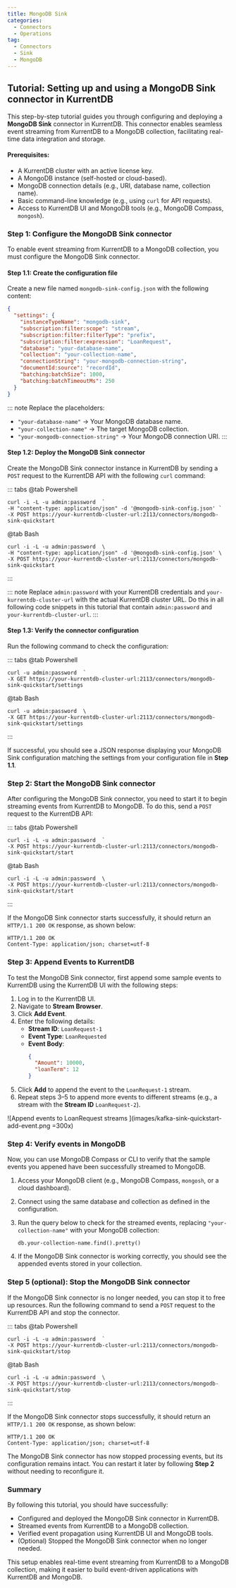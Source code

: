 ```yaml
---
title: MongoDB Sink
categories:
  - Connectors
  - Operations
tag:
  - Connectors
  - Sink
  - MongoDB
---
```


## Tutorial: Setting up and using a MongoDB Sink connector in KurrentDB

This step-by-step tutorial guides you through configuring and deploying a **MongoDB Sink** connector in KurrentDB. This connector enables seamless event streaming from KurrentDB to a MongoDB collection, facilitating real-time data integration and storage.

#### Prerequisites:

* A KurrentDB cluster with an active license key.  
* A MongoDB instance (self-hosted or cloud-based).  
* MongoDB connection details (e.g., URI, database name, collection name).  
* Basic command-line knowledge (e.g., using `curl` for API requests).  
* Access to KurrentDB UI and MongoDB tools (e.g., MongoDB Compass, `mongosh`).


### Step 1: Configure the MongoDB Sink connector

To enable event streaming from KurrentDB to a MongoDB collection, you must configure the MongoDB Sink connector.

#### Step 1.1: Create the configuration file

Create a new file named `mongodb-sink-config.json` with the following content:

```json
{
  "settings": {
    "instanceTypeName": "mongodb-sink",
    "subscription:filter:scope": "stream",
    "subscription:filter:filterType": "prefix",
    "subscription:filter:expression": "LoanRequest",
    "database": "your-database-name",
    "collection": "your-collection-name",
    "connectionString": "your-mongodb-connection-string",
    "documentId:source": "recordId",
    "batching:batchSize": 1000,
    "batching:batchTimeoutMs": 250
  }
}
```

::: note
Replace the placeholders:

* `"your-database-name"` → Your MongoDB database name.  
* `"your-collection-name"` → The target MongoDB collection.  
* `"your-mongodb-connection-string"` → Your MongoDB connection URI.
:::

#### Step 1.2: Deploy the MongoDB Sink connector

Create the MongoDB Sink connector instance in KurrentDB by sending a `POST` request to the KurrentDB API with the following `curl` command:

::: tabs
@tab Powershell
```powershell:no-line-numbers
curl -i -L -u admin:password  `
-H "content-type: application/json" -d '@mongodb-sink-config.json' `
-X POST https://your-kurrentdb-cluster-url:2113/connectors/mongodb-sink-quickstart  
```
@tab Bash
```bash:no-line-numbers
curl -i -L -u admin:password  \ 
-H "content-type: application/json" -d '@mongodb-sink-config.json' \
-X POST https://your-kurrentdb-cluster-url:2113/connectors/mongodb-sink-quickstart  
```
:::

::: note
Replace `admin:password` with your KurrentDB credentials and `your-kurrentdb-cluster-url` with the actual KurrentDB cluster URL. Do this in all following code snippets in this tutorial that contain `admin:password` and `your-kurrentdb-cluster-url`.
:::

#### Step 1.3: Verify the connector configuration

Run the following command to check the configuration:

::: tabs
@tab Powershell
```powershell:no-line-numbers
curl -u admin:password  `
-X GET https://your-kurrentdb-cluster-url:2113/connectors/mongodb-sink-quickstart/settings  
```
@tab Bash
```bash:no-line-numbers
curl -u admin:password  \ 
-X GET https://your-kurrentdb-cluster-url:2113/connectors/mongodb-sink-quickstart/settings  
```
:::


If successful, you should see a JSON response displaying your MongoDB Sink configuration matching the settings from your configuration file in **Step 1.1**.

### Step 2: Start the MongoDB Sink connector

After configuring the MongoDB Sink connector, you need to start it to begin streaming events from KurrentDB to MongoDB. To do this, send a `POST` request to the KurrentDB API:

::: tabs
@tab Powershell
```powershell:no-line-numbers
curl -i -L -u admin:password  `
-X POST https://your-kurrentdb-cluster-url:2113/connectors/mongodb-sink-quickstart/start  
```
@tab Bash
```bash:no-line-numbers
curl -i -L -u admin:password  \ 
-X POST https://your-kurrentdb-cluster-url:2113/connectors/mongodb-sink-quickstart/start  
```
:::


If the MongoDB Sink connector starts successfully, it should return an `HTTP/1.1 200 OK` response, as shown below:

```text:no-line-numbers
HTTP/1.1 200 OK
Content-Type: application/json; charset=utf-8
```

### Step 3: Append Events to KurrentDB

To test the MongoDB Sink connector, first append some sample events to KurrentDB using the KurrentDB UI with the following steps:

1. Log in to the KurrentDB UI.  
2. Navigate to **Stream Browser**.  
3. Click **Add Event**.  
4. Enter the following details:  
   * **Stream ID**: `LoanRequest-1`  
   * **Event Type**: `LoanRequested`  
   * **Event Body**:  
      ```json
      {
        "Amount": 10000,
        "loanTerm": 12
      }
      ```
5. Click **Add** to append the event to the `LoanRequest-1` stream.  
6. Repeat steps 3–5 to append more events to different streams (e.g., a stream with the **Stream ID** `LoanRequest-2`).

![Append events to LoanRequest streams ](images/kafka-sink-quickstart-add-event.png =300x)


### Step 4: Verify events in MongoDB

Now, you can use MongoDB Compass or CLI to verify that the sample events you appened have been successfully streamed to MongoDB.

1. Access your MongoDB client (e.g., MongoDB Compass, `mongosh`, or a cloud dashboard).  
2. Connect using the same database and collection as defined in the configuration.  
3. Run the query below to check for the streamed events, replacing `"your-collection-name"` with your MongoDB collection:  
     
   `db.your-collection-name.find().pretty()`  
4. If the MongoDB Sink connector is working correctly, you should see the appended events stored in your collection.

### Step 5 (optional): Stop the MongoDB Sink connector

If the MongoDB Sink connector is no longer needed, you can stop it to free up resources. Run the following command to send a `POST` request to the KurrentDB API and stop the connector.

::: tabs
@tab Powershell
```powershell:no-line-numbers
curl -i -L -u admin:password  `
-X POST https://your-kurrentdb-cluster-url:2113/connectors/mongodb-sink-quickstart/stop  
```
@tab Bash
```bash:no-line-numbers
curl -i -L -u admin:password  \ 
-X POST https://your-kurrentdb-cluster-url:2113/connectors/mongodb-sink-quickstart/stop  
```
:::


If the MongoDB Sink connector stops successfully, it should return an `HTTP/1.1 200 OK` response, as shown below:

```text:no-line-numbers
HTTP/1.1 200 OK
Content-Type: application/json; charset=utf-8
```

The MongoDB Sink connector has now stopped processing events, but its configuration remains intact. You can restart it later by following **Step 2** without needing to reconfigure it.

### Summary

By following this tutorial, you should have successfully: 

* Configured and deployed the MongoDB Sink connector in KurrentDB.  
* Streamed events from KurrentDB to a MongoDB collection.  
* Verified event propagation using KurrentDB UI and MongoDB tools.  
* (Optional) Stopped the MongoDB Sink connector when no longer needed.

This setup enables real-time event streaming from KurrentDB to a MongoDB collection, making it easier to build event-driven applications with KurrentDB and MongoDB. 
